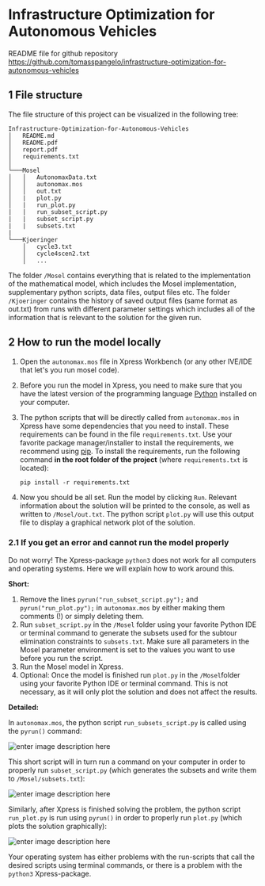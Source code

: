 # Infrastructure Optimization for Autonomous Vehicles
README file for github repository https://github.com/tomasspangelo/infrastructure-optimization-for-autonomous-vehicles
## 1 File structure
The file structure of this project can be visualized in the following tree:
```
Infrastructure-Optimization-for-Autonomous-Vehicles
│   README.md
│   README.pdf
│   report.pdf    
│	requirements.txt
│
└───Mosel
│   │   AutonomaxData.txt
│   │   autonomax.mos
│   │	out.txt
│   |	plot.py
│   |	run_plot.py
|   |	run_subset_script.py
|   |	subset_script.py
|   |	subsets.txt
|
└───Kjoeringer
    │   cycle3.txt
    │   cycle4scen2.txt
    │	...
```

The folder `/Mosel` contains everything that is related to the implementation of the mathematical model, which includes the Mosel implementation, supplementary python scripts, data files, output files etc. The folder `/Kjoeringer` contains the history of saved output files (same format as out.txt) from runs with different parameter settings which includes all of the information that is relevant to the solution for the given run. 

## 2 How to run the model locally

 1. Open the `autonomax.mos` file in Xpress Workbench (or any other IVE/IDE that let's you run mosel code).
 2. Before you run the model in Xpress, you need to make sure that you have the latest version of the programming language [Python](https://www.python.org/) installed on your computer.
 3. The python scripts that will be directly called from `autonomax.mos` in Xpress have some dependencies that you need to install. These requirements can be found in the file  `requirements.txt`. Use your favorite package manager/installer to install the requirements, we recommend using [pip](https://pypi.org/project/pip/). To install the requirements, run the following command **in the root folder of the project** (where `requirements.txt` is located):
 
	 `pip install -r requirements.txt`

4. Now you should be all set. Run the model by clicking `Run`.  Relevant information about the solution will be printed to the console, as well as written to `/Mosel/out.txt`.  The python script `plot.py` will use this output file to display a graphical network plot of the solution.

### 2.1 If you get an error and cannot run the model properly 

Do not worry! The Xpress-package `python3` does not work for all computers and operating systems. Here we will explain how to work around this.

**Short:**

 1. Remove the lines `pyrun("run_subset_script.py");` and `pyrun("run_plot.py");` in `autonomax.mos` by either making them comments (!) or simply deleting them.
 2. Run `subset_script.py` in the `/Mosel` folder using your favorite Python IDE or terminal command to generate the subsets used for the subtour elimination constraints to `subsets.txt`. Make sure all parameters in the Mosel parameter environment is set to the values you want to use before you run the script.
 3. Run the Mosel model in Xpress.
 4. Optional: Once the model is finished run `plot.py` in the `/Mosel`folder using your favorite Python IDE or terminal command. This is not necessary, as it will only plot the solution and does not affect the results.

**Detailed:**

In `autonomax.mos`, the python script `run_subsets_script.py` is called using the `pyrun()` command:

![enter image description here](https://i.ibb.co/KNX7886/Skjermbilde-2021-03-30-kl-17-08-12.png)			

This short script will in turn run a command on your computer in order to properly run `subset_script.py` (which generates the subsets and write them to `/Mosel/subsets.txt`):

![enter image description here](https://i.ibb.co/8sLSdzZ/Skjermbilde-2021-03-30-kl-17-15-41.png)

Similarly, after Xpress is finished solving the problem, the python script `run_plot.py`  is run using  `pyrun()`  in order to properly run `plot.py` (which plots the solution graphically):

![enter image description here](https://i.ibb.co/smBjXPH/Skjermbilde-2021-03-30-kl-17-22-08.png)


Your operating system has either problems with the run-scripts that call the desired scripts using terminal commands, or there is a problem with the `python3` Xpress-package.
